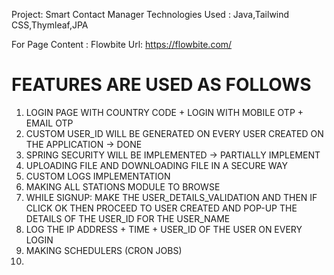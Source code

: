 Project: Smart Contact Manager
Technologies Used : Java,Tailwind CSS,Thymleaf,JPA

For Page Content : Flowbite Url: https://flowbite.com/



# FEATURES ARE USED AS FOLLOWS
1. LOGIN PAGE WITH COUNTRY CODE + LOGIN WITH MOBILE OTP + EMAIL OTP
2. CUSTOM USER_ID WILL BE GENERATED ON EVERY USER CREATED ON THE APPLICATION -> DONE
3. SPRING SECURITY WILL BE IMPLEMENTED -> PARTIALLY IMPLEMENT
4. UPLOADING FILE AND DOWNLOADING FILE IN A SECURE WAY
5. CUSTOM LOGS IMPLEMENTATION
6. MAKING ALL STATIONS MODULE TO BROWSE 
7. WHILE SIGNUP: MAKE THE USER_DETAILS_VALIDATION AND THEN IF CLICK OK THEN PROCEED TO USER CREATED AND POP-UP THE DETAILS 
   OF THE USER_ID FOR THE USER_NAME
8. LOG THE IP ADDRESS + TIME + USER_ID OF THE USER ON EVERY LOGIN 
9. MAKING SCHEDULERS (CRON JOBS)
10. 
